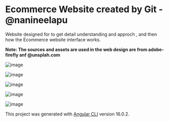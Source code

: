 # Ecommerce Website created by Git - @nanineelapu

Website designed for to get detail understanding and approch , and then how the Ecommerce website interface works.

**Note: The sources and assets are used in the web design are from adobe-firefly anf @unsplah.com**

![image](https://github.com/user-attachments/assets/8b1037da-69c0-45d9-9d36-c76b56afd913)

![image](https://github.com/user-attachments/assets/585a5462-69f2-4677-aaac-44f356c94d26)

![image](https://github.com/user-attachments/assets/3052363b-9b10-464b-aeb2-562134a8c6da)


![image](https://github.com/user-attachments/assets/fce62ce4-4852-4279-8b7e-6f163a71f094)

![image](https://github.com/user-attachments/assets/440bb069-ace5-4ad3-adf9-cc990c6524be)


This project was generated with [Angular CLI](https://github.com/angular/angular-cli) version 16.0.2.

